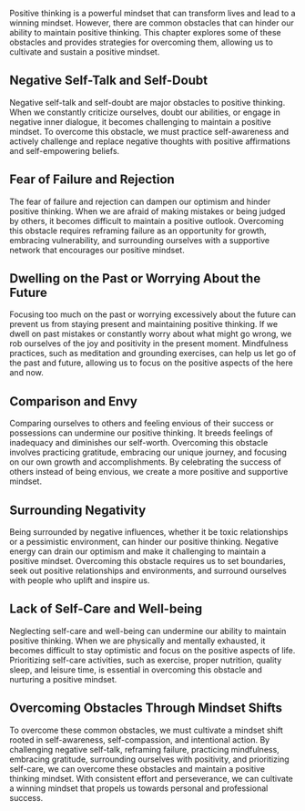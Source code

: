 
Positive thinking is a powerful mindset that can transform lives and lead to a winning mindset. However, there are common obstacles that can hinder our ability to maintain positive thinking. This chapter explores some of these obstacles and provides strategies for overcoming them, allowing us to cultivate and sustain a positive mindset.

Negative Self-Talk and Self-Doubt
---------------------------------

Negative self-talk and self-doubt are major obstacles to positive thinking. When we constantly criticize ourselves, doubt our abilities, or engage in negative inner dialogue, it becomes challenging to maintain a positive mindset. To overcome this obstacle, we must practice self-awareness and actively challenge and replace negative thoughts with positive affirmations and self-empowering beliefs.

Fear of Failure and Rejection
-----------------------------

The fear of failure and rejection can dampen our optimism and hinder positive thinking. When we are afraid of making mistakes or being judged by others, it becomes difficult to maintain a positive outlook. Overcoming this obstacle requires reframing failure as an opportunity for growth, embracing vulnerability, and surrounding ourselves with a supportive network that encourages our positive mindset.

Dwelling on the Past or Worrying About the Future
-------------------------------------------------

Focusing too much on the past or worrying excessively about the future can prevent us from staying present and maintaining positive thinking. If we dwell on past mistakes or constantly worry about what might go wrong, we rob ourselves of the joy and positivity in the present moment. Mindfulness practices, such as meditation and grounding exercises, can help us let go of the past and future, allowing us to focus on the positive aspects of the here and now.

Comparison and Envy
-------------------

Comparing ourselves to others and feeling envious of their success or possessions can undermine our positive thinking. It breeds feelings of inadequacy and diminishes our self-worth. Overcoming this obstacle involves practicing gratitude, embracing our unique journey, and focusing on our own growth and accomplishments. By celebrating the success of others instead of being envious, we create a more positive and supportive mindset.

Surrounding Negativity
----------------------

Being surrounded by negative influences, whether it be toxic relationships or a pessimistic environment, can hinder our positive thinking. Negative energy can drain our optimism and make it challenging to maintain a positive mindset. Overcoming this obstacle requires us to set boundaries, seek out positive relationships and environments, and surround ourselves with people who uplift and inspire us.

Lack of Self-Care and Well-being
--------------------------------

Neglecting self-care and well-being can undermine our ability to maintain positive thinking. When we are physically and mentally exhausted, it becomes difficult to stay optimistic and focus on the positive aspects of life. Prioritizing self-care activities, such as exercise, proper nutrition, quality sleep, and leisure time, is essential in overcoming this obstacle and nurturing a positive mindset.

Overcoming Obstacles Through Mindset Shifts
-------------------------------------------

To overcome these common obstacles, we must cultivate a mindset shift rooted in self-awareness, self-compassion, and intentional action. By challenging negative self-talk, reframing failure, practicing mindfulness, embracing gratitude, surrounding ourselves with positivity, and prioritizing self-care, we can overcome these obstacles and maintain a positive thinking mindset. With consistent effort and perseverance, we can cultivate a winning mindset that propels us towards personal and professional success.
